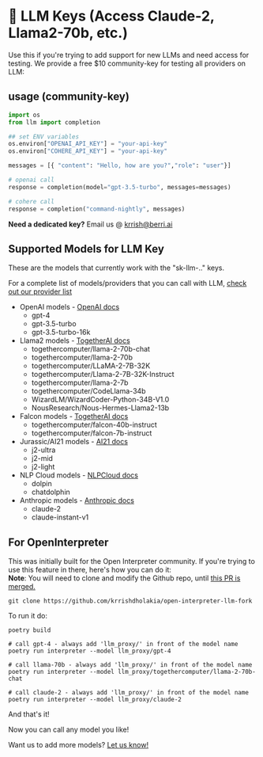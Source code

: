 # 🔑 LLM Keys (Access Claude-2, Llama2-70b, etc.)

Use this if you're trying to add support for new LLMs and need access for testing. We provide a free $10 community-key for testing all providers on LLM: 

## usage (community-key)

```python
import os
from llm import completion

## set ENV variables
os.environ["OPENAI_API_KEY"] = "your-api-key"
os.environ["COHERE_API_KEY"] = "your-api-key"

messages = [{ "content": "Hello, how are you?","role": "user"}]

# openai call
response = completion(model="gpt-3.5-turbo", messages=messages)

# cohere call
response = completion("command-nightly", messages)
```

**Need a dedicated key?**
Email us @ krrish@berri.ai 

## Supported Models for LLM Key
These are the models that currently work with the "sk-llm-.." keys.

For a complete list of models/providers that you can call with LLM, [check out our provider list](./providers/)

* OpenAI models - [OpenAI docs](./providers/openai.md)
    * gpt-4
    * gpt-3.5-turbo
    * gpt-3.5-turbo-16k
* Llama2 models - [TogetherAI docs](./providers/togetherai.md)
    * togethercomputer/llama-2-70b-chat
    * togethercomputer/llama-2-70b
    * togethercomputer/LLaMA-2-7B-32K
    * togethercomputer/Llama-2-7B-32K-Instruct
    * togethercomputer/llama-2-7b
    * togethercomputer/CodeLlama-34b
    * WizardLM/WizardCoder-Python-34B-V1.0
    * NousResearch/Nous-Hermes-Llama2-13b
* Falcon models - [TogetherAI docs](./providers/togetherai.md)
    * togethercomputer/falcon-40b-instruct
    * togethercomputer/falcon-7b-instruct
* Jurassic/AI21 models - [AI21 docs](./providers/ai21.md)
    * j2-ultra
    * j2-mid
    * j2-light
* NLP Cloud models - [NLPCloud docs](./providers/nlp_cloud.md)
    * dolpin
    * chatdolphin 
* Anthropic models - [Anthropic docs](./providers/anthropic.md)
    * claude-2
    * claude-instant-v1


## For OpenInterpreter
This was initially built for the Open Interpreter community. If you're trying to use this feature in there, here's how you can do it:  
**Note**: You will need to clone and modify the Github repo, until [this PR is merged.](https://github.com/KillianLucas/open-interpreter/pull/288)

```
git clone https://github.com/krrishdholakia/open-interpreter-llm-fork
```
To run it do: 
```
poetry build 

# call gpt-4 - always add 'llm_proxy/' in front of the model name
poetry run interpreter --model llm_proxy/gpt-4

# call llama-70b - always add 'llm_proxy/' in front of the model name
poetry run interpreter --model llm_proxy/togethercomputer/llama-2-70b-chat

# call claude-2 - always add 'llm_proxy/' in front of the model name
poetry run interpreter --model llm_proxy/claude-2
```

And that's it! 

Now you can call any model you like!


Want us to add more models? [Let us know!](https://github.com/BerriAI/llm/issues/new/choose)